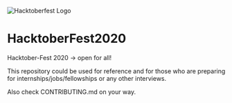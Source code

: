 ![Hacktoberfest Logo](https://hacktoberfest.digitalocean.com/assets/HF-full-logo-b05d5eb32b3f3ecc9b2240526104cf4da3187b8b61963dd9042fdc2536e4a76c.svg)

# HacktoberFest2020
Hacktober-Fest 2020 -> open for all!

This repository could be used for reference and for those who are preparing for internships/jobs/fellowships or any other interviews.

Also check CONTRIBUTING.md on your way.


